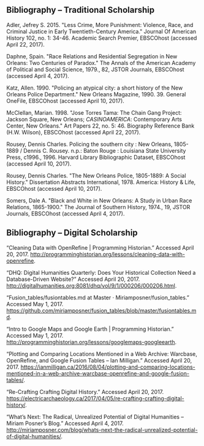 ## Bibliography – Traditional Scholarship

Adler, Jefrey S. 2015. "Less Crime, More Punishment: Violence, Race, and Criminal Justice in Early Twentieth-Century America." Journal Of American History 102, no. 1: 34-46. Academic Search Premier, EBSCOhost (accessed April 22, 2017).

Daphne, Spain. "Race Relations and Residential Segregation in New Orleans: Two Centuries of Paradox." The Annals of the American Academy of Political and Social Science, 1979., 82, JSTOR Journals, EBSCOhost (accessed April 4, 2017).

Katz, Allen. 1990. "Policing an atypical city: a short history of the New Orleans Police Department." New Orleans Magazine, 1990. 39. General OneFile, EBSCOhost (accessed April 10, 2017).

McClellan, Marian. 1998. "Jose Torres Tama: The Chain Gang Project: Jackson Square, New Orleans; $CASINOAMERICA$: Contemporary Arts Center, New Orleans." Art Papers 22, no. 5: 46. Biography Reference Bank (H.W. Wilson), EBSCOhost (accessed April 22, 2017).

Rousey, Dennis Charles. Policing the southern city : New Orleans, 1805-1889 / Dennis C. Rousey. n.p.: Baton Rouge : Louisiana State University Press, c1996., 1996. Harvard Library Bibliographic Dataset, EBSCOhost (accessed April 10, 2017).

Rousey, Dennis Charles. "The New Orleans Police, 1805-1889: A Social History." Dissertation Abstracts International, 1978. America: History & Life, EBSCOhost (accessed April 10, 2017).


Somers, Dale A. "Black and White in New Orleans: A Study in Urban Race Relations, 1865-1900." The Journal of Southern History, 1974., 19, JSTOR Journals, EBSCOhost (accessed April 4, 2017).


## Bibliography – Digital Scholarship

“Cleaning Data with OpenRefine | Programming Historian.” Accessed April 20, 2017. http://programminghistorian.org/lessons/cleaning-data-with-openrefine.

“DHQ: Digital Humanities Quarterly: Does Your Historical Collection Need a Database-Driven Website?” Accessed April 20, 2017. http://digitalhumanities.org:8081/dhq/vol/9/1/000206/000206.html.

“Fusion_tables/fusiontables.md at Master · Miriamposner/fusion_tables.” Accessed May 1, 2017. https://github.com/miriamposner/fusion_tables/blob/master/fusiontables.md.

“Intro to Google Maps and Google Earth | Programming Historian.” Accessed May 1, 2017. http://programminghistorian.org/lessons/googlemaps-googleearth.

“Plotting and Comparing Locations Mentioned in a Web Archive: Warcbase, OpenRefine, and Google Fusion Tables – Ian Milligan.” Accessed April 20, 2017. https://ianmilligan.ca/2016/08/04/plotting-and-comparing-locations-mentioned-in-a-web-archive-warcbase-openrefine-and-google-fusion-tables/.

“Re-Crafting Crafting Digital History.” Accessed April 20, 2017. https://electricarchaeology.ca/2017/04/05/re-crafting-crafting-digital-history/.

“What’s Next: The Radical, Unrealized Potential of Digital Humanities – Miriam Posner’s Blog.” Accessed April 4, 2017. http://miriamposner.com/blog/whats-next-the-radical-unrealized-potential-of-digital-humanities/.
